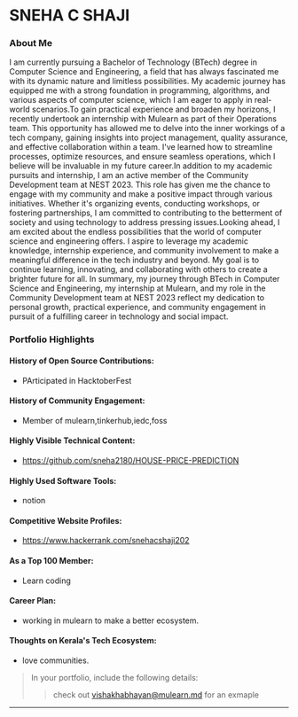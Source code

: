 # SNEHA C SHAJI 

### About Me

I am currently pursuing a Bachelor of Technology (BTech) degree in Computer Science and Engineering, a field that has always fascinated me with its dynamic nature and limitless possibilities. My academic journey has equipped me with a strong foundation in programming, algorithms, and various aspects of computer science, which I am eager to apply in real-world scenarios.To gain practical experience and broaden my horizons, I recently undertook an internship with Mulearn as part of their Operations team. This opportunity has allowed me to delve into the inner workings of a tech company, gaining insights into project management, quality assurance, and effective collaboration within a team. I've learned how to streamline processes, optimize resources, and ensure seamless operations, which I believe will be invaluable in my future career.In addition to my academic pursuits and internship, I am an active member of the Community Development team at NEST 2023. This role has given me the chance to engage with my community and make a positive impact through various initiatives. Whether it's organizing events, conducting workshops, or fostering partnerships, I am committed to contributing to the betterment of society and using technology to address pressing issues.Looking ahead, I am excited about the endless possibilities that the world of computer science and engineering offers. I aspire to leverage my academic knowledge, internship experience, and community involvement to make a meaningful difference in the tech industry and beyond. My goal is to continue learning, innovating, and collaborating with others to create a brighter future for all.
In summary, my journey through BTech in Computer Science and Engineering, my internship at Mulearn, and my role in the Community Development team at NEST 2023 reflect my dedication to personal growth, practical experience, and community engagement in pursuit of a fulfilling career in technology and social impact.


### Portfolio Highlights


#### History of Open Source Contributions:

- PArticipated in HacktoberFest

#### History of Community Engagement:

-  Member of mulearn,tinkerhub,iedc,foss

#### Highly Visible Technical Content:

- https://github.com/sneha2180/HOUSE-PRICE-PREDICTION

#### Highly Used Software Tools:

- notion

#### Competitive Website Profiles:

- https://www.hackerrank.com/snehacshaji202


#### As a Top 100 Member:

- Learn coding

#### Career Plan:

- working in mulearn to make a better ecosystem.

#### Thoughts on Kerala's Tech Ecosystem:

- love communities.


> In your portfolio, include the following details:
>> check out [vishakhabhayan@mulearn.md](./profile/vishakhabhayan@mulearn.md) for an exmaple

---
